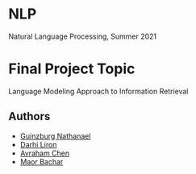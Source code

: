 # NLP
Natural Language Processing, Summer 2021

# Final Project Topic
Language Modeling Approach to Information Retrieval

## Authors
- [Guinzburg Nathanael](https://github.com/TheGuinz)
- [Darhi Liron](https://github.com/drliron)
- [Avraham Chen](https://github.com/TheGuinz)
- [Maor Bachar](https://github.com/maorb91)
